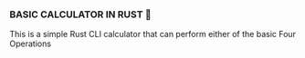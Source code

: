 ### BASIC CALCULATOR IN RUST 🌌
This is a simple Rust CLI calculator that can perform either of the basic Four Operations
